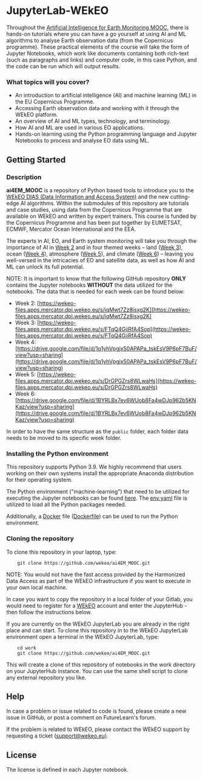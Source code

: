 # JupyterLab-WEkEO

Throughout the [Artificial Intelligence for Earth Monitoring MOOC](https://www.futurelearn.com/courses/artificial-intelligence-for-earth-monitoring), there is hands-on tutorials where you can have a go yourself at using AI and ML algorithms to analyse Earth observation data (from the Copernicus programme). These practical elements of the course will take the form of Jupyter Notebooks, which work like documents containing both rich-text (such as paragraphs and links) and computer code, in this case Python, and the code can be run which will output results.

### What topics will you cover?

* An introduction to artificial intelligence (AI) and machine learning (ML) in the EU Copernicus Programme.
* Accessing Earth observation data and working with it through the WEkEO platform.
* An overview of AI and ML types, technology, and terminology.
* How AI and ML are used in various EO applications.
* Hands-on learning using the Python programming language and Jupyter Notebooks to process and analyse EO data using ML.

## Getting Started

### Description

**ai4EM_MOOC** is a repository of Python based tools to introduce you to the [WEkEO DIAS (Data Information and Access System)](https://wekeo.eu/) and the new cutting-edge AI algorithms. Within the submodules of this repository are tutorials and case studies, using data from the Copernicus Programme that are available on WEkEO and written by expert trainers. This course is funded by the Copernicus Programme and has been put together by EUMETSAT, ECMWF, Mercator Ocean International and the EEA.

The experts in AI, EO, and Earth system monitoring will take you through the importance of AI in [Week 2](https://github.com/wekeo/ai4EM_MOOC/blob/main/2_ai4eo) and in four themed weeks – land ([Week 3](https://github.com/wekeo/ai4EM_MOOC/blob/main/3_land)), ocean ([Week 4](https://github.com/wekeo/ai4EM_MOOC/blob/main/4_ocean)), atmosphere ([Week 5](https://github.com/wekeo/ai4EM_MOOC/blob/main/5_atmosphere)), and climate ([Week 6](https://github.com/wekeo/ai4EM_MOOC/blob/main/6_climate)) – leaving you well-versed in the intricacies of EO and satellite data, as well as how AI and ML can unlock its full potential. 

NOTE: It is important to know that the following GitHub repository **ONLY** contains the Jupyter notebooks **WITHOUT** the data utilized for the notebooks. The data that is needed for each week can be found below:

* Week 2: [https://wekeo-files.apps.mercator.dpi.wekeo.eu/s/iqMwt7Zz8isxg2K](https://wekeo-files.apps.mercator.dpi.wekeo.eu/s/iqMwt7Zz8isxg2K)
* Week 3: [https://wekeo-files.apps.mercator.dpi.wekeo.eu/s/FTqQ4GiiRfA4Sop](https://wekeo-files.apps.mercator.dpi.wekeo.eu/s/FTqQ4GiiRfA4Sop)
* Week 4: [https://drive.google.com/file/d/1q1yhVpgjx50APAPa_tskEsV9P6pF7BuF/view?usp=sharing](https://drive.google.com/file/d/1q1yhVpgjx50APAPa_tskEsV9P6pF7BuF/view?usp=sharing)
* Week 5: [https://wekeo-files.apps.mercator.dpi.wekeo.eu/s/DrGPGZrs8WLwaHs](https://wekeo-files.apps.mercator.dpi.wekeo.eu/s/DrGPGZrs8WLwaHs)
* Week 6: [https://drive.google.com/file/d/1BYRLBx7ev6WUob8Fa4wDJp962b5KNKaz/view?usp=sharing](https://drive.google.com/file/d/1BYRLBx7ev6WUob8Fa4wDJp962b5KNKaz/view?usp=sharing)

In order to have the same structure as the `public` folder, each folder data needs to be moved to its specific week folder. 

### Installing the Python environment

This repository supports Python 3.9. We highly recommend that users working on their own systems install the appropriate Anaconda distribution for their operating system. 

The Python environment ("machine-learning") that need to be utilized for executing the Jupyter notebooks can be found [here](https://github.com/wekeo/ai4EM_MOOC/blob/main/env.yaml). The [env.yaml](https://github.com/wekeo/ai4EM_MOOC/blob/main/env.yaml) file is utilized to load all the Python packages needed.

Additionally, a [Docker](https://github.com/wekeo/ai4EM_MOOC/blob/main/Dockerfile) file ([Dockerfile](https://github.com/wekeo/ai4EM_MOOC/blob/main/Dockerfile)) can be used to run the Python environment. 

### Cloning the repository

To clone this repository in your laptop, type:

``` shell
    git clone https://github.com/wekeo/ai4EM_MOOC.git
```

NOTE: You would not have the fast access provided by the Harmonized Data Access as part of the WEkEO infrastructure if you want to execute in your own local machine.

In case you want to copy the repository in a local folder of your Gitlab, you would need to register for a [WEkEO](www.wekeo.eu) account and enter the JupyterHub - then follow the instructions below.

If you are currently on the WEkEO JupyterLab you are already in the right place and can start. To clone this repository in to the WEkEO JupyterLab environment open a terminal in the WEkEO JupyterLab, type:

``` shell
    cd work
    git clone https://github.com/wekeo/ai4EM_MOOC.git
```

This will create a clone of this repository of notebooks in the work directory on your JupyterHub instance. You can use the same shell script to clone any external repository you like.


## Help

In case a problem or issue related to code is found, please create a new issue in GitHub, or post a comment on FutureLearn's forum.

If the problem is related to WEkEO, please contact the WEkEO support by requesting a ticket ([support@wekeo.eu](support@wekeo.eu)).

## License

The license is defined in each Jupyter notebook.